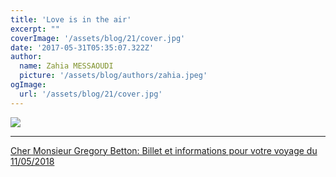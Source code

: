```yaml
---
title: 'Love is in the air'
excerpt: ""
coverImage: '/assets/blog/21/cover.jpg'
date: '2017-05-31T05:35:07.322Z'
author:
  name: Zahia MESSAOUDI
  picture: '/assets/blog/authors/zahia.jpeg'
ogImage:
  url: '/assets/blog/21/cover.jpg'
---
```


<img src="/assets/blog/21/love.jpg" />

<hr />

<a href="/posts/22-japon">Cher Monsieur Gregory Betton: Billet et informations pour votre voyage du 11/05/2018</a>
